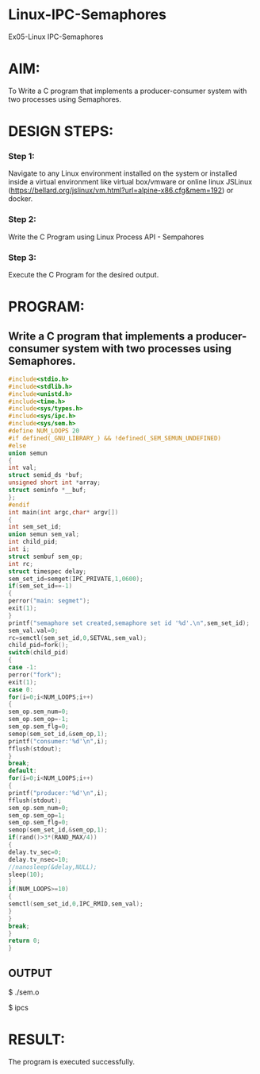 # Linux-IPC-Semaphores
Ex05-Linux IPC-Semaphores

# AIM:
To Write a C program that implements a producer-consumer system with two processes using Semaphores.

# DESIGN STEPS:

### Step 1:

Navigate to any Linux environment installed on the system or installed inside a virtual environment like virtual box/vmware or online linux JSLinux (https://bellard.org/jslinux/vm.html?url=alpine-x86.cfg&mem=192) or docker.

### Step 2:

Write the C Program using Linux Process API - Sempahores

### Step 3:

Execute the C Program for the desired output. 

# PROGRAM:

## Write a C program that implements a producer-consumer system with two processes using Semaphores.

```c
#include<stdio.h>
#include<stdlib.h>
#include<unistd.h>
#include<time.h>
#include<sys/types.h>
#include<sys/ipc.h>
#include<sys/sem.h>
#define NUM_LOOPS 20
#if defined(_GNU_LIBRARY_) && !defined(_SEM_SEMUN_UNDEFINED)
#else
union semun
{
int val;
struct semid_ds *buf;
unsigned short int *array;
struct seminfo *__buf;
};
#endif
int main(int argc,char* argv[])
{
int sem_set_id;
union semun sem_val;
int child_pid;
int i;
struct sembuf sem_op;
int rc;
struct timespec delay;
sem_set_id=semget(IPC_PRIVATE,1,0600);
if(sem_set_id==-1)
{
perror("main: segmet");
exit(1);
}
printf("semaphore set created,semaphore set id '%d'.\n",sem_set_id);
sem_val.val=0;
rc=semctl(sem_set_id,0,SETVAL,sem_val);
child_pid=fork();
switch(child_pid)
{
case -1:
perror("fork");
exit(1);
case 0:
for(i=0;i<NUM_LOOPS;i++)
{
sem_op.sem_num=0;
sem_op.sem_op=-1;
sem_op.sem_flg=0;
semop(sem_set_id,&sem_op,1);
printf("consumer:'%d'\n",i);
fflush(stdout);
}
break;
default:
for(i=0;i<NUM_LOOPS;i++)
{
printf("producer:'%d'\n",i);
fflush(stdout);
sem_op.sem_num=0;
sem_op.sem_op=1;
sem_op.sem_flg=0;
semop(sem_set_id,&sem_op,1);
if(rand()>3*(RAND_MAX/4))
{
delay.tv_sec=0;
delay.tv_nsec=10;
//nanosleep(&delay,NULL);
sleep(10);
}
if(NUM_LOOPS>=10)
{
semctl(sem_set_id,0,IPC_RMID,sem_val);
}
}
break;
}       
return 0;
}
```


## OUTPUT
$ ./sem.o 


$ ipcs





# RESULT:
The program is executed successfully.
